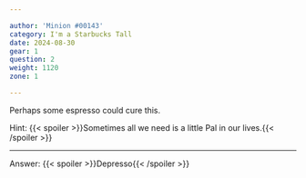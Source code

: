 ```yaml
---

author: 'Minion #00143'
category: I'm a Starbucks Tall
date: 2024-08-30
gear: 1
question: 2
weight: 1120
zone: 1

---
```


Perhaps some espresso could cure this.

Hint: {{< spoiler >}}Sometimes all we need is a little Pal in our lives.{{< /spoiler >}}

---

Answer: {{< spoiler >}}Depresso{{< /spoiler >}}

